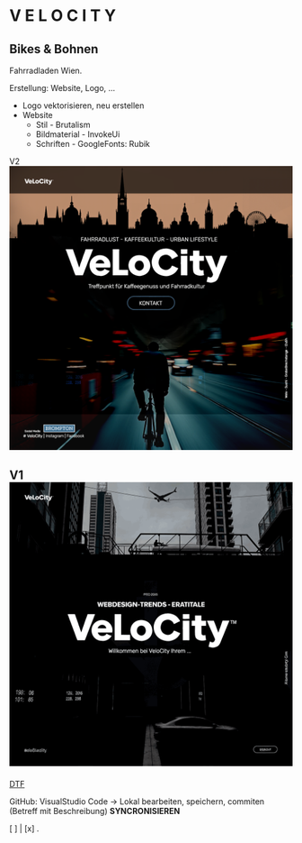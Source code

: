 # V E L O C I T Y
## Bikes & Bohnen<br>
Fahrradladen Wien.

Erstellung: Website, Logo, ...
- Logo vektorisieren, neu erstellen
- Website
  - Stil - Brutalism 
  - Bildmaterial - InvokeUi
  - Schriften - GoogleFonts: Rubik

V2 ![Alt-Text](homepage_v2.png)

V1 ![Alt-Text](homepage_v1.png)
---
[DTF](http://test090309a.free.nf)

GitHub: VisualStudio Code -> 
        Lokal bearbeiten,
        speichern, 
        commiten (Betreff mit Beschreibung) 
        **SYNCRONISIEREN**

[ ] | [x]
.
